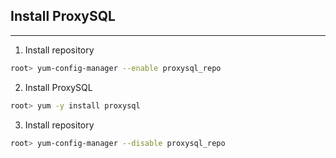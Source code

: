 ## Install ProxySQL  
- - - -  
1. Install repository
```bash
root> yum-config-manager --enable proxysql_repo
```


2. Install ProxySQL
```bash
root> yum -y install proxysql
```


3. Install repository
```bash
root> yum-config-manager --disable proxysql_repo
```


